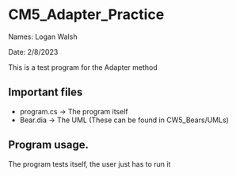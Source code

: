 # CM5_Adapter_Practice
Names: Logan Walsh

Date: 2/8/2023

This is a test program for the Adapter method

## Important files
* program.cs -> The program itself
* Bear.dia -> The UML (These can be found in CW5_Bears/UMLs)

## Program usage.
The program tests itself, the user just has to run it


